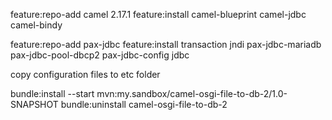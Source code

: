 feature:repo-add camel 2.17.1
feature:install camel-blueprint camel-jdbc camel-bindy

feature:repo-add pax-jdbc
feature:install transaction jndi pax-jdbc-mariadb pax-jdbc-pool-dbcp2 pax-jdbc-config jdbc

copy configuration files to etc folder

bundle:install --start mvn:my.sandbox/camel-osgi-file-to-db-2/1.0-SNAPSHOT
bundle:uninstall camel-osgi-file-to-db-2